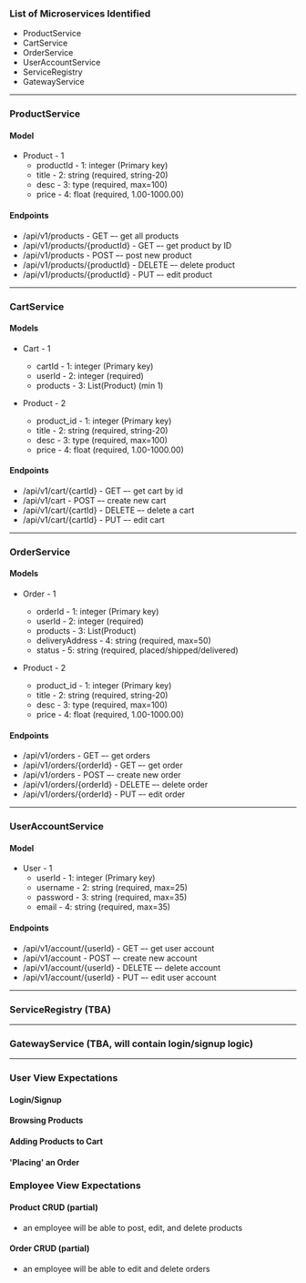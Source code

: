 ### List of Microservices Identified 
- ProductService 
- CartService 
- OrderService
- UserAccountService 
- ServiceRegistry
- GatewayService
********************************* 
### ProductService 
#### Model
- Product - 1 
    - productId - 1: integer (Primary key)
    - title - 2: string (required, string-20)
    - desc - 3: type (required, max=100)
    - price - 4: float (required, 1.00-1000.00)

#### Endpoints 
- /api/v1/products - GET –- get all products 
- /api/v1/products/{productId} - GET –- get product by ID
- /api/v1/products - POST –- post new product  
- /api/v1/products/{productId} - DELETE –- delete product   
- /api/v1/products/{productId} - PUT –- edit product  
********************************* 
### CartService 
#### Models 
- Cart - 1 
    - cartId - 1: integer (Primary key)
    - userId - 2: integer (required)
    - products - 3: List(Product) (min 1)

- Product - 2 
    - product_id - 1: integer (Primary key)
    - title - 2: string (required, string-20)
    - desc - 3: type (required, max=100)
    - price - 4: float (required, 1.00-1000.00)

#### Endpoints 
- /api/v1/cart/{cartId} - GET –- get cart by id
- /api/v1/cart - POST –- create new cart 
- /api/v1/cart/{cartId} - DELETE –- delete a cart  
- /api/v1/cart/{cartId} - PUT –- edit cart   
********************************* 
### OrderService 
#### Models 
- Order - 1 
    - orderId - 1: integer (Primary key)
    - userId - 2: integer (required)
    - products - 3: List(Product)
    - deliveryAddress - 4: string (required, max=50)
    - status - 5: string (required, placed/shipped/delivered)

- Product - 2 
    - product_id - 1: integer (Primary key)
    - title - 2: string (required, string-20)
    - desc - 3: type (required, max=100)
    - price - 4: float (required, 1.00-1000.00)

#### Endpoints 
- /api/v1/orders - GET –- get orders  
- /api/v1/orders/{orderId} - GET –- get order 
- /api/v1/orders - POST –- create new order  
- /api/v1/orders/{orderId} - DELETE –- delete order   
- /api/v1/orders/{orderId} - PUT –- edit order    
********************************** 
### UserAccountService 
#### Model
- User - 1  
    - userId - 1: integer (Primary key)
    - username - 2: string (required, max=25)
    - password - 3: string (required, max=35)
    - email - 4: string (required, max=35)

#### Endpoints 
- /api/v1/account/{userId} - GET –- get user account 
- /api/v1/account - POST –- create new account 
- /api/v1/account/{userId} - DELETE –- delete account   
- /api/v1/account/{userId} - PUT –- edit user account
********************************** 
### ServiceRegistry (TBA)
********************************* 
### GatewayService (TBA, will contain login/signup logic)
********************************* 
### User View Expectations
#### Login/Signup
#### Browsing Products 
#### Adding Products to Cart 
#### 'Placing' an Order 
### Employee View Expectations
#### Product CRUD (partial)
- an employee will be able to post, edit, and delete products 
#### Order CRUD (partial)
- an employee will be able to edit and delete orders

